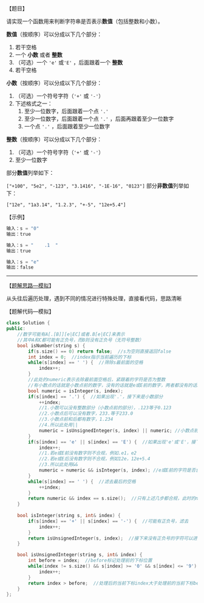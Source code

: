 【题目】

请实现一个函数用来判断字符串是否表示**数值**（包括整数和小数）。

**数值**（按顺序）可以分成以下几个部分：

1. 若干空格
2. 一个 **小数** 或者 **整数**
3. （可选）一个 `'e'` 或`'E'` ，后面跟着一个 **整数**
4. 若干空格

**小数**（按顺序）可以分成以下几个部分：

1. （可选）一个符号字符（`'+'` 或 `'-'`）
2. 下述格式之一：
   1. 至少一位数字，后面跟着一个点 `'.'`
   2. 至少一位数字，后面跟着一个点 `'.'` ，后面再跟着至少一位数字
   3. 一个点 `'.'` ，后面跟着至少一位数字

**整数**（按顺序）可以分成以下几个部分：

1. （可选）一个符号字符（`'+'` 或 `'-'`）
2. 至少一位数字

部分**数值**列举如下：

`["+100", "5e2", "-123", "3.1416", "-1E-16", "0123"]`
部分**非数值**列举如下：

`["12e", "1a3.14", "1.2.3", "+-5", "12e+5.4"]`

【示例】

```c++
输入：s = "0"
输出：true
```

```c++
输入：s = "    .1  "
输出：true
```

```c++
输入：s = "e"
输出：false
```

---

【[题解思路—模拟](https://leetcode-cn.com/problems/biao-shi-shu-zhi-de-zi-fu-chuan-lcof/solution/mian-shi-ti-20-biao-shi-shu-zhi-de-zi-fu-chuan-y-2/)】

从头往后遍历处理，遇到不同的情况进行特殊处理，直接看代码，思路清晰

【题解代码—模拟】

```c++
class Solution {
public:
    //数字可能有A[.[B]][e|EC]或者.B[e|EC]来表示
    //其中A和C都可能有正负号，而B则没有正负号（无符号整数）
    bool isNumber(string s) {
        if(s.size() == 0) return false;  //s为空则直接返回false
        int index = 0;  //index指示当前遍历的下标
        while(s[index] == ' ') {  //筛除s最前面的空格
            index++;
        }
        //此处的numeric表示去除最前面空格后，紧跟着的字符是否为整数
        //有小数点的话就是小数点前的数字，没有的话就是e或E前的数字，两者都没有的话就是整个数字
        bool numeric = isInteger(s, index);  
        if(s[index] == '.') {  //如果出现'.'，接下来是小数部分
            ++index;
            //1.小数可以没有整数部分（小数点前的部分），.123等于0.123
            //2.小数点后可以没有数字，233.等于233.0
            //3.小数点前和后都有数字，1.234
            //4.所以此处用||
            numeric = isUnsignedInteger(s, index) || numeric; //小数点前的字符是否合规||小数点后的数字是否为无符号整数（注意此处的顺序，要先让index到小数点后面判断，参考用例"0.8"）
        }
        if(s[index] == 'e' || s[index] == 'E') {  //如果出现'e'或'E'，接下来的数字是指数部分
            index++;
            //1.若e或E前没有数字则不合规，例如.e1，e2
            //2.若e或E后没有数字则不合规，例如12e，12e+5.4
            //3.所以此处用&&
            numeric = numeric && isInteger(s, index); //e或E前的字符是否合规&&e或E后是否为整数
        }
        while(s[index] == ' ') {  //滤去最后的空格
            ++index;
        }
        return numeric && index == s.size();  //只有上述几步都合规，此时的numeric才为true，并且遍历完s所有的字符
    }
    
    bool isInteger(string s, int& index) {
        if(s[index] == '+' || s[index] == '-') {  //可能有正负号，滤去
            index++;
        }
        return isUnsignedInteger(s, index);  //接下来没有正负号的字符可以进行无符号整型的判断
    }

    bool isUnsignedInteger(string s, int& index) {
        int before = index;  //before标记处理前的下标位置
        while(index != s.size() && s[index] >= '0' && s[index] <= '9') {  //index对应的字符是数字且未超出边界
            index++;
        }
        return index > before;  //处理后的当前下标index大于处理前的当前下标before，则说明before至index为整数
    }
};
```

